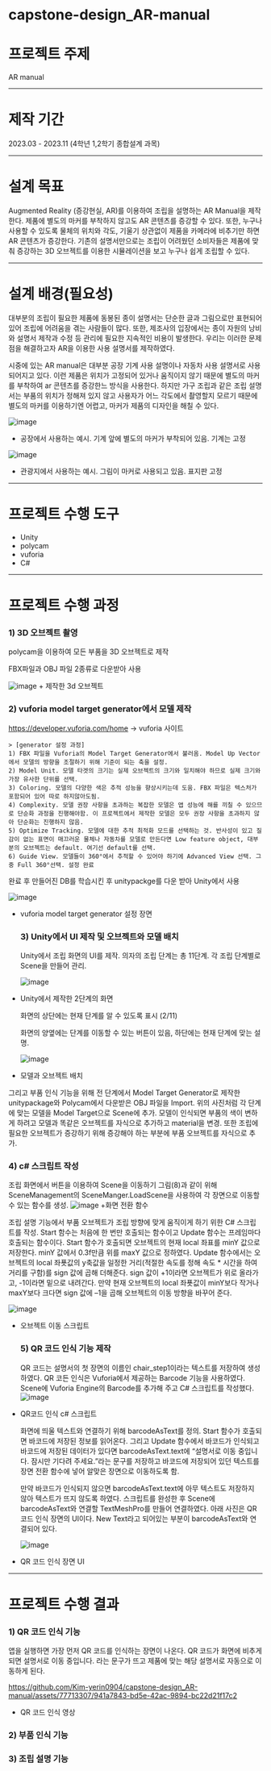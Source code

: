 # capstone-design_AR-manual

# 프로젝트 주제

  AR manual

---
# 제작 기간

  2023.03 - 2023.11 (4학년 1,2학기 종합설계 과목)

---
# 설계 목표

  Augmented Reality (증강현실, AR)를 이용하여 조립을 설명하는 AR Manual을 제작한다. 제품에 별도의 마커를 부착하지 않고도 AR 콘텐츠를 증강할 수 있다. 또한, 누구나 사용할 수 있도록 물체의 위치와 각도, 기울기 상관없이 제품을 카메라에 비추기만 하면 AR 콘텐츠가 증강한다. 기존의 설명서만으로는 조립이 어려웠던 소비자들은 제품에 맞춰 증강하는 3D 오브젝트를 이용한 시뮬레이션을 보고 누구나 쉽게 조립할 수 있다.

---
# 설계 배경(필요성)

  대부분의 조립이 필요한 제품에 동봉된 종이 설명서는 단순한 글과 그림으로만 표현되어 있어 조립에 어려움을 겪는 사람들이 많다. 또한, 제조사의 입장에서는 종이 자원의 낭비와 설명서 제작과 수정 등 관리에 필요한 지속적인 비용이 발생한다. 우리는 이러한 문제점을 해결하고자 AR을 이용한 사용 설명서를 제작하였다.

  시중에 있는 AR manual은 대부분 공장 기계 사용 설명이나 자동차 사용 설명서로 사용되어지고 있다.
이런 제품은 위치가 고정되어 있거나 움직이지 않기 때문에 별도의 마커를 부착하여 ar 콘텐츠를 증강한느 방식을 사용한다. 하지만 가구 조립과 같은 조립 설명서는 부품의 위치가 정해져 있지 않고 사용자가 어느 각도에서 촬영할지 모르기 때문에 별도의 마커를 이용하기엔 어렵고, 마커가 제품의 디자인을 해칠 수 있다.

![image](https://github.com/Kim-yerin0904/capstone-design_AR-manual/assets/77713307/bffb8a87-e8ba-498f-aaf6-bb077341a1e8)
+ 공장에서 사용하는 예시. 기계 앞에 별도의 마커가 부착되어 있음. 기계는 고정

![image](https://github.com/Kim-yerin0904/capstone-design_AR-manual/assets/77713307/279dc2b2-f7fb-4c15-a86a-969601bf9e69)
+ 관광지에서 사용하는 예시. 그림이 마커로 사용되고 있음. 표지판 고정

---
# 프로젝트 수행 도구

 + Unity
 + polycam
 + vuforia
 + C#

---
# 프로젝트 수행 과정

  ### 1) 3D 오브젝트 촬영
 polycam을 이용하여 모든 부품을 3D 오브젝트로 제작
     
 FBX파일과 OBJ 파일 2종류로 다운받아 사용
     
![image](https://github.com/Kim-yerin0904/capstone-design_AR-manual/assets/77713307/2a4770b8-9e18-4413-a815-c954d7974d0e)
     + 제작한 3d 오브젝트

  ### 2) vuforia model target generator에서 모델 제작

   https://developer.vuforia.com/home -> vuforia 사이트
   
    > [generator 설정 과정]
    1) FBX 파일을 Vuforia의 Model Target Generator에서 불러옴. Model Up Vector에서 모델의 방향을 조절하기 위해 기준이 되는 축을 설정. 
    2) Model Unit. 모델 타겟의 크기는 실제 오브젝트의 크기와 일치해야 하므로 실제 크기와 가장 유사한 단위를 선택. 
    3) Coloring. 모델의 다양한 색은 추적 성능을 향상시키는데 도움. FBX 파일은 텍스처가 포함되어 있어 따로 하지않아도됨. 
    4) Complexity. 모델 권장 사항을 초과하는 복잡한 모델은 앱 성능에 해를 끼칠 수 있으므로 단순화 과정을 진행해야함. 이 프로젝트에서 제작한 모델은 모두 권장 사항을 초과하지 않아 단순화는 진행하지 않음. 
    5) Optimize Tracking. 모델에 대한 추적 최적화 모드를 선택하는 것. 반사성이 있고 질감이 없는 표면이 매끄러운 물체나 자동차를 모델로 만든다면 Low feature object, 대부분의 오브젝트는 default. 여기선 default를 선택. 
    6) Guide View. 모델들이 360°에서 추적할 수 있어야 하기에 Advanced View 선택. 그중 Full 360°선택. 설정 완료

완료 후 만들어진 DB를 학습시킨 후 unitypackge를 다운 받아 Unity에서 사용

  ![image](https://github.com/Kim-yerin0904/capstone-design_AR-manual/assets/77713307/e7956dc2-c5bd-4c9d-bae1-c5a875ffabdb)
+ vuforia model target generator 설정 장면

  ### 3) Unity에서 UI 제작 및 오브젝트와 모델 배치
  Unity에서 조립 화면의 UI를 제작. 의자의 조립 단계는 총 11단계. 각 조립 단계별로 Scene을 만들어 관리.
  
  ![image](https://github.com/Kim-yerin0904/capstone-design_AR-manual/assets/77713307/ff881961-1ddf-4cc3-8804-7d34dc06907a)
+ Unity에서 제작한 2단계의 화면

   화면의 상단에는 현재 단계를 알 수 있도록 표시 (2/11)

  화면의 양옆에는 단계를 이동할 수 있는 버튼이 있음, 하단에는 현재 단계에 맞는 설명.

   ![image](https://github.com/Kim-yerin0904/capstone-design_AR-manual/assets/77713307/e00fd5ad-07fc-4a71-98ac-fff8ceec3b72)
+ 모델과 오브젝트 배치 

 그리고 부품 인식 기능을 위해 전 단계에서 Model Target Generator로 제작한 unitypackage와 Polycam에서 다운받은 OBJ 파일을 Import. 위의 사진처럼 각 단계에 맞는 모델을 Model Target으로 Scene에 추가. 모델이 인식되면 부품의 색이 변하게 하려고 모델과 똑같은 오브젝트를 자식으로 추가하고 material을 변경. 또한 조립에 필요한 오브젝트가 증강하기 위해 증강해야 하는 부분에 부품 오브젝트를 자식으로 추가. 


  ### 4) c# 스크립트 작성

조립 화면에서 버튼을 이용하여 Scene을 이동하기 그림(8)과 같이 위해 SceneManagement의 SceneManger.LoadScene을 사용하여 각 장면으로 이동할 수 있는 함수를 생성.
![image](https://github.com/Kim-yerin0904/capstone-design_AR-manual/assets/77713307/38343dae-191f-4744-a591-14cfa6e1290b)
+화면 전환 함수

   조립 설명 기능에서 부품 오브젝트가 조립 방향에 맞게 움직이게 하기 위한 C# 스크립트를 작성. Start 함수는 처음에 한 번만 호출되는 함수이고 Update 함수는 프레임마다 호출되는 함수이다. Start 함수가 호출되면 오브젝트의 현재 local 좌표를 minY 값으로 저장한다. minY 값에서 0.3f만큼 위를 maxY 값으로 정하였다. Update 함수에서는 오브젝트의 local 좌푯값의 y축값을 일정한 거리(적절한 속도를 정해 속도 * 시간을 하여 거리를 구함)를 sign 값에 곱해 더해준다. sign 값이 +1이라면 오브젝트가 위로 올라가고, -1이라면 밑으로 내려간다. 만약 현재 오브젝트의 local 좌푯값이 minY보다 작거나 maxY보다 크다면 sign 값에 –1을 곱해 오브젝트의 이동 방향을 바꾸어 준다.

  ![image](https://github.com/Kim-yerin0904/capstone-design_AR-manual/assets/77713307/c55adc00-813d-4385-b3fa-495eed86da65)
+ 오브젝트 이동 스크립트
   

  ### 5) QR 코드 인식 기능 제작
   QR 코드는 설명서의 첫 장면의 이름인 chair_step1이라는 텍스트를 저장하여 생성하였다. QR 코든 인식은 Vuforia에서 제공하는 Barcode 기능을 사용하였다. Scene에 Vuforia Engine의 Barcode를 추가해 주고 C# 스크립트를 작성했다.
![image](https://github.com/Kim-yerin0904/capstone-design_AR-manual/assets/77713307/c44b095a-13dc-40f5-9390-e7331b65fee4)
+ QR코드 인식 c# 스크립트

   화면에 띄울 텍스트와 연결하기 위해 barcodeAsText를 정의. Start 함수가 호출되면 바코드에 저장된 정보를 읽어온다. 그리고 Update 함수에서 바코드가 인식되고 바코드에 저장된 데이터가 있다면 barcodeAsText.text에 “설명서로 이동 중입니다. 잠시만 기다려 주세요.”라는 문구를 저장하고 바코드에 저장되어 있던 텍스트를 장면 전환 함수에 넣어 알맞은 장면으로 이동하도록 함.

  만약 바코드가 인식되지 않으면 barcodeAsText.text에 아무 텍스트도 저장하지 않아 텍스트가 뜨지 않도록 하였다. 스크립트를 완성한 후 Scene에 barcodeAsText와 연결할 TextMeshPro를 만들어 연결하였다. 아래 사진은 QR 코드 인식 장면의 UI이다. New Text라고 되어있는 부분이 barcodeAsText와 연결되어 있다.

  ![image](https://github.com/Kim-yerin0904/capstone-design_AR-manual/assets/77713307/7c841020-368e-4636-97d1-7b27c8c606f3)
+ QR 코드 인식 장면 UI
  
---
# 프로젝트 수행 결과
### 1) QR 코드 인식 기능
앱을 실행하면 가장 먼저 QR 코드를 인식하는 장면이 나온다. QR 코드가 화면에 비추게 되면 설명서로 이동 중입니다. 라는 문구가 뜨고 제품에 맞는 해당 설명서로 자동으로 이동하게 된다.

https://github.com/Kim-yerin0904/capstone-design_AR-manual/assets/77713307/941a7843-bd5e-42ac-9894-bc22d21f17c2
+ QR 코드 인식 영상

### 2) 부품 인식 기능


### 3) 조립 설명 기능
